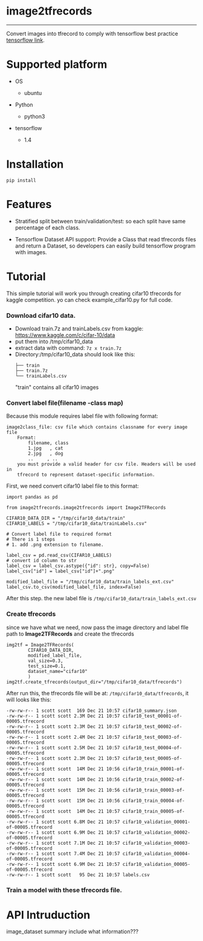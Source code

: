 # image2tfrecords
--------

Convert images into tfrecord to comply with tensorflow best practice [tensorflow link](https://tensorflow.google.cn/performance/performance_guide#input_pipeline_optimization).

# Supported platform

* OS
  * ubuntu


* Python
  * python3


* tensorflow
  * 1.4

# Installation

`pip install`

# Features

* Stratified split between train/validation/test: so each split have same percentage of each class.

* Tensorflow Dataset API support: Provide a Class that read tfrecords files and return a Dataset, so developers can easily build tensorflow program with images.


# Tutorial

This simple tutorial will work you through creating cifar10 tfrecords for kaggle competition. yo can check example_cifar10.py for full code.

### Download cifar10 data.

* Download train.7z and trainLabels.csv from kaggle: https://www.kaggle.com/c/cifar-10/data
* put them into /tmp/cifar10_data
* extract data with command: `7z x train.7z`
* Directory:/tmp/cifar10_data should look like this:
  ```
  ├── train
  ├── train.7z
  └── trainLabels.csv
  ```
  "train" contains all cifar10 images

### Convert label file(filename -class map)

Because this module requires label file with following format:

```
image2class_file: csv file which contains classname for every image file
    Format:
        filename, class
        1.jpg   , cat
        2.jpg   , dog
        ..     , ..
    you must provide a valid header for csv file. Headers will be used in
    tfrecord to represent dataset-specific information.
```
First, we need convert cifar10 label file to this format:

```
import pandas as pd

from image2tfrecords.image2tfrecords import Image2TFRecords

CIFAR10_DATA_DIR = "/tmp/cifar10_data/train"
CIFAR10_LABELS = "/tmp/cifar10_data/trainLabels.csv"

# Convert label file to required format
# There is 1 steps
# 1. add .png extension to filename.

label_csv = pd.read_csv(CIFAR10_LABELS)
# convert id column to str
label_csv = label_csv.astype({"id": str}, copy=False)
label_csv["id"] = label_csv["id"]+".png"

modified_label_file = "/tmp/cifar10_data/train_labels_ext.csv"
label_csv.to_csv(modified_label_file, index=False)
```
After this step. the new label file is `/tmp/cifar10_data/train_labels_ext.csv`

### Create tfrecords

since we have what we need, now pass the image directory and label flle path to  **Image2TFRecords** and create the tfrecords
```
img2tf = Image2TFRecords(
        CIFAR10_DATA_DIR,
        modified_label_file,
        val_size=0.3,
        test_size=0.1,
        dataset_name="cifar10"
        )
img2tf.create_tfrecords(output_dir="/tmp/cifar10_data/tfrecords")
```
After run this, the tfrecords file will be at: `/tmp/cifar10_data/tfrecords`, it will looks like this:

```
-rw-rw-r-- 1 scott scott  169 Dec 21 10:57 cifar10_summary.json
-rw-rw-r-- 1 scott scott 2.3M Dec 21 10:57 cifar10_test_00001-of-00005.tfrecord
-rw-rw-r-- 1 scott scott 2.3M Dec 21 10:57 cifar10_test_00002-of-00005.tfrecord
-rw-rw-r-- 1 scott scott 2.4M Dec 21 10:57 cifar10_test_00003-of-00005.tfrecord
-rw-rw-r-- 1 scott scott 2.5M Dec 21 10:57 cifar10_test_00004-of-00005.tfrecord
-rw-rw-r-- 1 scott scott 2.3M Dec 21 10:57 cifar10_test_00005-of-00005.tfrecord
-rw-rw-r-- 1 scott scott  14M Dec 21 10:56 cifar10_train_00001-of-00005.tfrecord
-rw-rw-r-- 1 scott scott  14M Dec 21 10:56 cifar10_train_00002-of-00005.tfrecord
-rw-rw-r-- 1 scott scott  15M Dec 21 10:56 cifar10_train_00003-of-00005.tfrecord
-rw-rw-r-- 1 scott scott  15M Dec 21 10:56 cifar10_train_00004-of-00005.tfrecord
-rw-rw-r-- 1 scott scott  14M Dec 21 10:57 cifar10_train_00005-of-00005.tfrecord
-rw-rw-r-- 1 scott scott 6.8M Dec 21 10:57 cifar10_validation_00001-of-00005.tfrecord
-rw-rw-r-- 1 scott scott 6.9M Dec 21 10:57 cifar10_validation_00002-of-00005.tfrecord
-rw-rw-r-- 1 scott scott 7.1M Dec 21 10:57 cifar10_validation_00003-of-00005.tfrecord
-rw-rw-r-- 1 scott scott 7.4M Dec 21 10:57 cifar10_validation_00004-of-00005.tfrecord
-rw-rw-r-- 1 scott scott 6.9M Dec 21 10:57 cifar10_validation_00005-of-00005.tfrecord
-rw-rw-r-- 1 scott scott   95 Dec 21 10:57 labels.csv

```

### Train a model with these tfrecords file.


# API Intruduction


image_dataset summary include what information???
